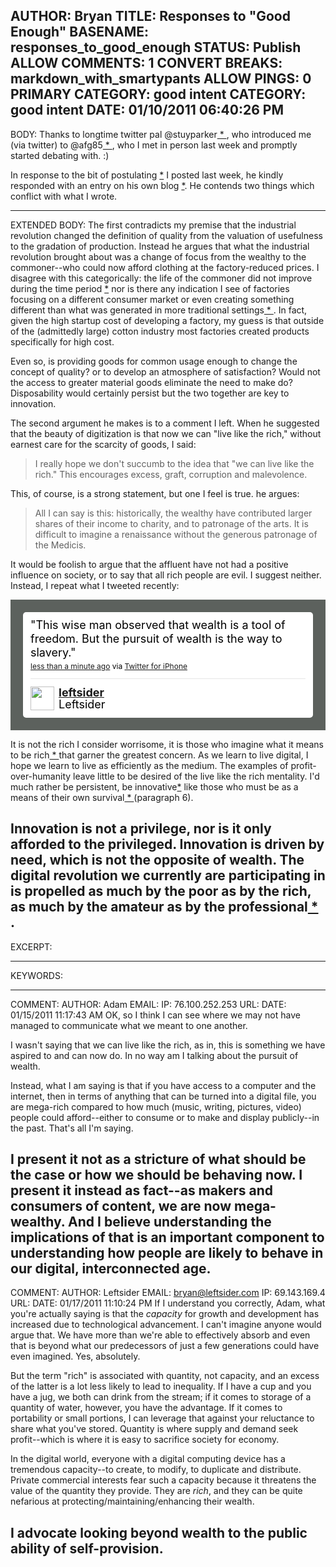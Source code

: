 AUTHOR: Bryan
TITLE: Responses to "Good Enough"
BASENAME: responses_to_good_enough
STATUS: Publish
ALLOW COMMENTS: 1
CONVERT BREAKS: markdown_with_smartypants
ALLOW PINGS: 0
PRIMARY CATEGORY: good intent
CATEGORY: good intent
DATE: 01/10/2011 06:40:26 PM
-----
BODY:
Thanks to longtime twitter pal @stuyparker[ * ](http://twitter.com/stuyparker), who introduced me (via twitter) to @afg85[ * ](http://twitter.com/afg85), who I met in person last week and promptly started debating with. :)

In response to the bit of postulating [*](http://leftsider.com/leftsider/2011/01/good-enough.html) I posted last week, he kindly responded with an entry on his own blog [ *](http://cloudculturecontent.blogspot.com/2011/01/our-vast-digital-wealth.html). He contends two things which conflict with what I wrote.


-----
EXTENDED BODY:
The first contradicts my premise that the industrial revolution changed the definition of quality from the valuation of usefulness to the gradation of production. Instead he argues that what the industrial revolution brought about was a change of focus from the wealthy to the commoner--who could now afford clothing at the factory-reduced prices. I disagree with this categorically: the life of the commoner did not improve during the time period [*](http://en.wikipedia.org/wiki/Factory_Acts)  nor is there any indication I see of factories focusing on a different consumer market or even creating something different than what was generated in more traditional settings[ * ](http://www.suite101.com/content/the-rise-of-factories-a97774). In fact, given the high startup cost of developing a factory, my guess is that outside of the (admittedly large) cotton industry most factories created products specifically for high cost.

Even so, is providing goods for common usage enough to change the concept of quality? or to develop an atmosphere of satisfaction? Would not the access to greater material goods eliminate the need to make do? Disposability would certainly persist but the two together are key to innovation.

The second argument he makes is to a comment I left. When he suggested that the beauty of digitization is that now we can "live like the rich," without earnest care for the scarcity of goods, I said:

> I really hope we don't succumb to the idea that "we can live like the rich." This encourages excess, graft, corruption and malevolence.

This, of course, is a strong statement, but one I feel is true. he argues:

> All I can say is this: historically, the wealthy have contributed larger shares of their income to charity, and to patronage of the arts. It is difficult to imagine a renaissance without the generous patronage of the Medicis.

It would be foolish to argue that the affluent have not had a positive influence on society, or to say that all rich people are evil. I suggest neither. Instead, I repeat what I tweeted recently:

<!-- http://twitter.com/#!/Leftsider/status/3454801803214849 --> <style type='text/css'>.bbpBox3454801803214849 {background:url(http://a0.twimg.com/profile_background_images/86811568/vintage_stripes_by_gloriousday.jpg) #5c615d;padding:20px;} p.bbpTweet{background:#fff;padding:10px 12px 10px 12px;margin:0;min-height:48px;color:#000;font-size:18px !important;line-height:22px;-moz-border-radius:5px;-webkit-border-radius:5px} p.bbpTweet span.metadata{display:block;width:100%;clear:both;margin-top:8px;padding-top:12px;height:40px;border-top:1px solid #fff;border-top:1px solid #e6e6e6} p.bbpTweet span.metadata span.author{line-height:19px} p.bbpTweet span.metadata span.author img{float:left;margin:0 7px 0 0px;width:38px;height:38px} p.bbpTweet a:hover{text-decoration:underline}p.bbpTweet span.timestamp{font-size:12px;display:block}</style> <div class='bbpBox3454801803214849'><p class='bbpTweet'>"This wise man observed that wealth is a tool of freedom. But the pursuit of wealth is the way to slavery."<span class='timestamp'><a title='Sat Nov 13 14:31:03 +0000 2010' href='http://twitter.com/#!/Leftsider/status/3454801803214849'>less than a minute ago</a> via <a href="http://twitter.com/" rel="nofollow">Twitter for iPhone</a></span><span class='metadata'><span class='author'><a href='http://twitter.com/Leftsider'><img src='http://a1.twimg.com/profile_images/1142390272/IMG_3045_normal.jpg' /></a><strong><a href='http://twitter.com/Leftsider'>leftsider</a></strong><br/>Leftsider</span></span></p></div> <!-- end of tweet -->

It is not the rich I consider worrisome, it is those who imagine what it means to be rich[ * ](http://leftsider.com/leftsider/2006/12/big-meals-overpopulation-and-i.html) that garner the greatest concern. As we learn to live digital, I hope we learn to live as efficiently as the medium. The examples of profit-over-humanity leave little to be desired of the live like the rich mentality. I'd much rather be persistent, be innovative[*](http://www.afrigadget.com/2009/06/15/football-handmade-in-south-africa/) like those who must be as a means of their own survival[ * ](http://www.nytimes.com/2008/04/13/magazine/13anthropology-t.html?pagewanted=4)(paragraph 6).

Innovation is not a privilege, nor is it only afforded to the privileged. Innovation is driven by need, which is not the opposite of wealth. The digital revolution we currently are participating in is propelled as much by the poor as by the rich, as much by the amateur as by the professional[ * ](http://news.cnet.com/8301-11128_3-9916588-54.html).
-----
EXCERPT:

-----
KEYWORDS:

-----

COMMENT:
AUTHOR: Adam
EMAIL: 
IP: 76.100.252.253
URL: 
DATE: 01/15/2011 11:17:43 AM
OK, so I think I can see where we may not have managed to communicate what we meant to one another.

I wasn't saying that we can live like the rich, as in, this is something we have aspired to and can now do. In no way am I talking about the pursuit of wealth.

Instead, what I am saying is that if you have access to a computer and the internet, then in terms of anything that can be turned into a digital file, you are mega-rich compared to how much (music, writing, pictures, video) people could afford--either to consume or to make and display publicly--in the past. That's all I'm saying.

I present it not as a stricture of what should be the case or how we should be behaving now. I present it instead as fact--as makers and consumers of content, we are now mega-wealthy. And I believe understanding the implications of that is an important component to understanding how people are likely to behave in our digital, interconnected age.
-----

COMMENT:
AUTHOR: Leftsider
EMAIL: bryan@leftsider.com
IP: 69.143.169.4
URL: 
DATE: 01/17/2011 11:10:24 PM
If I understand you correctly, Adam, what you're actually saying is that the *capacity* for growth and development has increased due to technological advancement. I can't imagine anyone would argue that. We have more than we're able to effectively absorb and even that is beyond what our predecessors of just a few generations could have even imagined. Yes, absolutely.

But the term "rich" is associated with quantity, not capacity, and an excess of the latter is a lot less likely to lead to inequality. If I have a cup and you have a jug, we both can drink from the stream; if it comes to storage of a quantity of water, however, you have the advantage. If it comes to portability or small portions, I can leverage that against your reluctance to share what you've stored. Quantity is where supply and demand seek profit--which is where it is easy to sacrifice society for economy. 

In the digital world, everyone with a digital computing device has a tremendous capacity--to create, to modify, to duplicate and distribute. Private commercial interests fear such a capacity because it threatens the value of the quantity they provide. They are *rich*, and they can be quite nefarious at protecting/maintaining/enhancing their wealth.

I advocate looking beyond wealth to the public ability of self-provision.
-----


